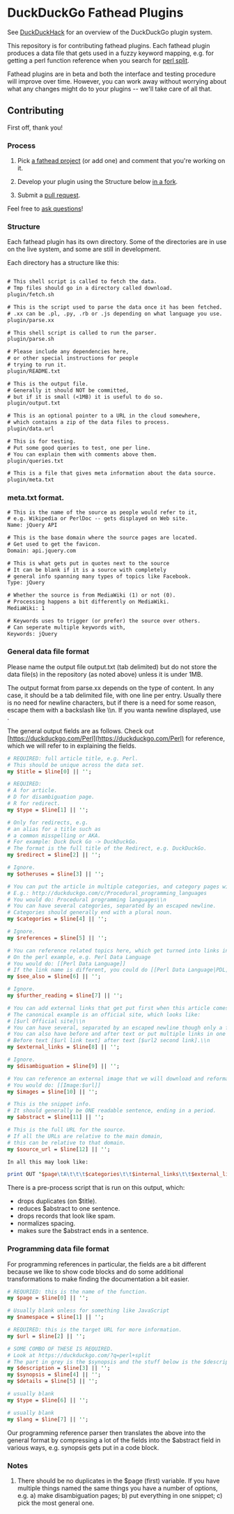 DuckDuckGo Fathead Plugins
=================================

See [DuckDuckHack](http://duckduckhack.com/) for an overview of the DuckDuckGo plugin system.

This repository is for contributing fathead plugins. Each fathead plugin produces a data file that gets used in a fuzzy keyword mapping, e.g. for getting a perl function reference when you search for [perl split](https://duckduckgo.com/?q=perl+split).

Fathead plugins are in beta and both the interface and testing procedure will improve over time. However, you can work away without worrying about what any changes might do to your plugins -- we'll take care of all that.


Contributing
------------

First off, thank you!


### Process

1) Pick [a fathead project](https://duckduckhack.uservoice.com/forums/5168-instant-answer-plugin-ideas-for-duckduckgo/category/41839-fathead) (or add one) and comment that you're working on it.

2) Develop your plugin using the Structure below [in a fork](http://help.github.com/fork-a-repo/).

3) Submit a [pull request](http://help.github.com/send-pull-requests/).

Feel free to [ask questions](http://duckduckhack.com/#faq)!



### Structure

Each fathead plugin has its own directory. Some of the directories are in use on the live system, and some are still in development.

Each directory has a structure like this:

```txt

# This shell script is called to fetch the data. 
# Tmp files should go in a directory called download.
plugin/fetch.sh

# This is the script used to parse the data once it has been fetched. 
# .xx can be .pl, .py, .rb or .js depending on what language you use.
plugin/parse.xx

# This shell script is called to run the parser. 
plugin/parse.sh

# Please include any dependencies here,
# or other special instructions for people
# trying to run it.
plugin/README.txt

# This is the output file.
# Generally it should NOT be committed,
# but if it is small (<1MB) it is useful to do so.
plugin/output.txt

# This is an optional pointer to a URL in the cloud somewhere,
# which contains a zip of the data files to process.
plugin/data.url

# This is for testing.
# Put some good queries to test, one per line.
# You can explain them with comments above them.
plugin/queries.txt

# This is a file that gives meta information about the data source. 
plugin/meta.txt
```


### meta.txt format.

```txt
# This is the name of the source as people would refer to it,
# e.g. Wikipedia or PerlDoc -- gets displayed on Web site.
Name: jQuery API

# This is the base domain where the source pages are located.
# Get used to get the favicon.
Domain: api.jquery.com

# This is what gets put in quotes next to the source
# It can be blank if it is a source with completely 
# general info spanning many types of topics like Facebook.
Type: jQuery

# Whether the source is from MediaWiki (1) or not (0).
# Processing happens a bit differently on MediaWiki.
MediaWiki: 1

# Keywords uses to trigger (or prefer) the source over others.
# Can seperate multiple keywords with,
Keywords: jQuery
```

### General data file format

Please name the output file output.txt (tab delimited) but do not store the data file(s) in the repository (as noted above) unless it is under 1MB.

The output format from parse.xx depends on the type of content. In any case, it should be a tab delimited file, with one line per entry. Usually there is no need for newline characters, but if there is a need for some reason, escape them with a backslash like \\\n. If you wanta newline displayed, use <br>.

The general output fields are as follows. Check out [https://duckduckgo.com/Perl](https://duckduckgo.com/Perl) for reference, which we will refer to in explaining the fields.


```perl
# REQUIRED: full article title, e.g. Perl.
# This should be unique across the data set.
my $title = $line[0] || '';

# REQUIRED: 
# A for article.
# D for disambiguation page.
# R for redirect.
my $type = $line[1] || '';

# Only for redirects, e.g. 
# an alias for a title such as
# a common misspelling or AKA.
# For example: Duck Duck Go -> DuckDuckGo.
# The format is the full title of the Redirect, e.g. DuckDuckGo.
my $redirect = $line[2] || '';

# Ignore.
my $otheruses = $line[3] || '';

# You can put the article in multiple categories, and category pages will be created automatically.
# E.g.: http://duckduckgo.com/c/Procedural_programming_languages
# You would do: Procedural programming languages\\n
# You can have several categories, separated by an escaped newline.
# Categories should generally end with a plural noun.
my $categories = $line[4] || '';

# Ignore.
my $references = $line[5] || '';

# You can reference related topics here, which get turned into links in the Zero-click Info box.
# On the perl example, e.g. Perl Data Language
# You would do: [[Perl Data Language]]
# If the link name is different, you could do [[Perl Data Language|PDL]]
my $see_also = $line[6] || '';

# Ignore.
my $further_reading = $line[7] || '';

# You can add external links that get put first when this article comes out.
# The canonical example is an official site, which looks like:
# [$url Official site]\\n
# You can have several, separated by an escaped newline though only a few will be used.
# You can also have before and after text or put multiple links in one like this.
# Before text [$url link text] after text [$url2 second link].\\n
my $external_links = $line[8] || '';

# Ignore.
my $disambiguation = $line[9] || '';

# You can reference an external image that we will download and reformat for display.
# You would do: [[Image:$url]]
my $images = $line[10] || '';

# This is the snippet info.
# It should generally be ONE readable sentence, ending in a period.
my $abstract = $line[11] || '';

# This is the full URL for the source.
# If all the URLs are relative to the main domain, 
# this can be relative to that domain.
my $source_url = $line[12] || '';

In all this may look like:

print OUT "$page\tA\t\t\t$categories\t\t$internal_links\t\t$external_links\t\t$images\t$abstract\t$relative_url\n";
```

There is a pre-process script that is run on this output, which:
* drops duplicates (on $title).
* reduces $abstract to one sentence.
* drops records that look like spam.
* normalizes spacing.
* makes sure the $abstract ends in a sentence.


### Programming data file format

For programming references in particular, the fields are a bit different because we like to show code blocks and do some additional transformations to make finding the documentation a bit easier.

```perl
# REQURIED: this is the name of the function.
my $page = $line[0] || '';

# Usually blank unless for something like JavaScript
my $namespace = $line[1] || '';

# REQUIRED: this is the target URL for more information.
my $url = $line[2] || '';

# SOME COMBO OF THESE IS REQUIRED.
# Look at https://duckduckgo.com/?q=perl+split
# The part in grey is the $synopsis and the stuff below is the $description
my $description = $line[3] || '';
my $synopsis = $line[4] || '';
my $details = $line[5] || '';

# usually blank
my $type = $line[6] || '';

# usually blank
my $lang = $line[7] || '';
```

Our programming reference parser then translates the above into the general format by compressing a lot of the fields into the $abstract field in various ways, e.g. synopsis gets put in a code block.


### Notes

1) There should be no duplicates in the $page (first) variable. If you have multiple things named the same things you have a number of options, e.g. a) make disambiguation pages; b) put everything in one snippet; c) pick the most general one.
